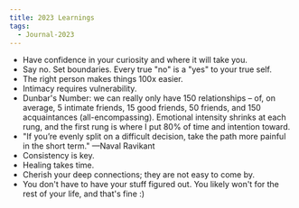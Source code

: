 ```yaml
---
title: 2023 Learnings
tags:
  - Journal-2023
---
```

- Have confidence in your curiosity and where it will take you. 
- Say no. Set boundaries. Every true "no" is a "yes" to your true self. 
- The right person makes things 100x easier. 
- Intimacy requires vulnerability. 
- Dunbar's Number: we can really only have 150 relationships – of, on average, 5 intimate friends, 15 good friends, 50 friends, and 150 acquaintances (all-encompassing). Emotional intensity shrinks at each rung, and the first rung is where I put 80% of time and intention toward.
- "If you’re evenly split on a difficult decision, take the path more painful in the short term." —Naval Ravikant
- Consistency is key.
- Healing takes time. 
- Cherish your deep connections; they are not easy to come by. 
- You don't have to have your stuff figured out. You likely won't for the rest of your life, and that's fine :)